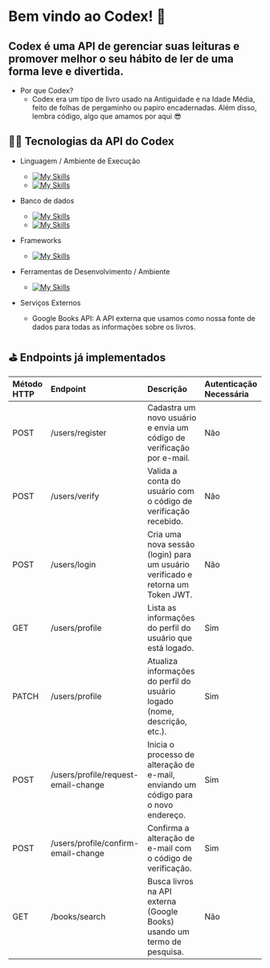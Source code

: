 # Bem vindo ao Codex! 📜 <br>
## Codex é uma API de gerenciar suas leituras e promover melhor o seu hábito de ler de uma forma leve e divertida. <br>

- Por que Codex?  
  - Codex era um tipo de livro usado na Antiguidade e na Idade Média, feito de folhas de pergaminho ou papiro encadernadas. Além disso, lembra código, algo que amamos por aqui 😎 <br>

## 👩‍💻 Tecnologias da API do Codex

- Linguagem / Ambiente de Execução  
  - [![My Skills](https://skillicons.dev/icons?i=js)](https://skillicons.dev)  
  - [![My Skills](https://skillicons.dev/icons?i=nodejs)](https://skillicons.dev)  

- Banco de dados  
  - [![My Skills](https://skillicons.dev/icons?i=postgres)](https://skillicons.dev)  
  - [![My Skills](https://skillicons.dev/icons?i=prisma)](https://skillicons.dev)  

- Frameworks  
  - [![My Skills](https://skillicons.dev/icons?i=express)](https://skillicons.dev)  

- Ferramentas de Desenvolvimento / Ambiente  
  - [![My Skills](https://skillicons.dev/icons?i=docker)](https://skillicons.dev)  

- Serviços Externos  
  - Google Books API: A API externa que usamos como nossa fonte de dados para todas as informações sobre os livros. <br>

## ⛳ Endpoints já implementados

| Método HTTP | Endpoint | Descrição | Autenticação Necessária |
| :--- | :--- | :--- | :--- |
| POST | /users/register | Cadastra um novo usuário e envia um código de verificação por e-mail. | Não |
| POST | /users/verify | Valida a conta do usuário com o código de verificação recebido. | Não |
| POST | /users/login | Cria uma nova sessão (login) para um usuário verificado e retorna um Token JWT. | Não |
| GET | /users/profile | Lista as informações do perfil do usuário que está logado. | Sim |
| PATCH | /users/profile | Atualiza informações do perfil do usuário logado (nome, descrição, etc.). | Sim |
| POST | /users/profile/request-email-change | Inicia o processo de alteração de e-mail, enviando um código para o novo endereço. | Sim |
| POST | /users/profile/confirm-email-change | Confirma a alteração de e-mail com o código de verificação. | Sim |
| GET | /books/search | Busca livros na API externa (Google Books) usando um termo de pesquisa. | Não |